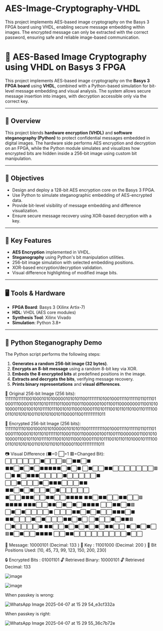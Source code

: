 # AES-Image-Cryptography-VHDL
This project implements AES-based image cryptography on the Basys 3 FPGA board using VHDL, enabling secure message embedding within images. The encrypted message can only be extracted with the correct password, ensuring safe and reliable image-based communication.

# 🔐 AES-Based Image Cryptography using VHDL on Basys 3 FPGA

This project implements AES-based image cryptography on the **Basys 3 FPGA board** using **VHDL**, combined with a Python-based simulation for bit-level message embedding and visual analysis. The system allows secure message insertion into images, with decryption accessible only via the correct key.

---

## 📌 Overview

This project blends **hardware encryption (VHDL)** and **software steganography (Python)** to protect confidential messages embedded in digital images. The hardware side performs AES encryption and decryption on an FPGA, while the Python module simulates and visualizes how encrypted bits are hidden inside a 256-bit image using custom bit manipulation.

---

## 🎯 Objectives

- Design and deploy a 128-bit AES encryption core on the Basys 3 FPGA.
- Use Python to simulate steganographic embedding of AES-encrypted data.
- Provide bit-level visibility of message embedding and difference visualization.
- Ensure secure message recovery using XOR-based decryption with a key.

---

## 🧩 Key Features

- **AES Encryption** implemented in VHDL.
- **Steganography** using Python's bit manipulation utilities.
- 256-bit image simulation with selected embedding positions.
- XOR-based encryption/decryption validation.
- Visual difference highlighting of modified image bits.

---

## 🖥️ Tools & Hardware

- **FPGA Board**: Basys 3 (Xilinx Artix-7)
- **HDL**: VHDL (AES core modules)
- **Synthesis Tool**: Xilinx Vivado
- **Simulation**: Python 3.8+

---

## 🧪 Python Steganography Demo

The Python script performs the following steps:
1. **Generates a random 256-bit image (32 bytes)**.
2. **Encrypts an 8-bit message** using a random 8-bit key via XOR.
3. **Embeds the 8 encrypted bits** at predefined positions in the image.
4. **Extracts and decrypts the bits**, verifying message recovery.
5. **Prints binary representations** and **visual differences**.





🧾 Original 256-bit Image (256 bits):
1111110111110010001010100000101010110011111110100100011110111110110111010001110000101011010111110110001100110000001001100110000000011001010100001100100101011110111001010110001000111010111001011011010011011110001101010101001101010100101100001100111111111011

🧾 Encrypted 256-bit Image (256 bits):
1111110111010010001010100000101010110011111111100100011110111110110111010001110000101011010111110110001100110000001001100111000000011001010100001100101101011110111001010110001000111010111001011011010001011110001101010101001101010110101100001100111111111011

📷 Visual Difference (⬛=0 ⬜=1 🟥=Changed Bit):
⬜⬜⬜⬜⬜⬜⬛⬜⬜⬜🟥⬜⬛⬛⬜⬛
⬛⬛⬜⬛⬜⬛⬜⬛⬛⬛⬛⬛⬜⬛⬜⬛
⬜⬛⬜⬜⬛⬛⬜⬜⬜⬜⬜⬜⬜🟥⬜⬛
⬛⬜⬛⬛⬛⬜⬜⬜⬜⬛⬜⬜⬜⬜⬜⬛
⬜⬜⬛⬜⬜⬜⬛⬜⬛⬛⬛⬜⬜⬜⬛⬛
⬛⬛⬜⬛⬜⬛⬜⬜⬛⬜⬛⬜⬜⬜⬜⬜
⬛⬜⬜⬛⬛⬛⬜⬜⬛⬛⬜⬜⬛⬛⬛⬛
⬛⬛⬜⬛⬛⬜⬜⬛⬛⬜⬜🟥⬛⬛⬛⬛
⬛⬛⬛⬜⬜⬛⬛⬜⬛⬜⬛⬜⬛⬛⬛⬛
⬜⬜⬛⬛⬜⬛🟥⬜⬛⬜⬛⬜⬜⬜⬜⬛
⬜⬜⬜⬛⬛⬜⬛⬜⬛⬜⬜⬛⬛⬛⬜⬛
⬛⬛⬜⬜⬜⬛⬜⬛⬜⬜⬜⬛⬛⬜⬛⬜
⬜⬛⬜⬜⬛⬜⬛⬛🟥⬜⬛⬜⬜⬜⬜⬛
⬛⬛⬜⬜⬛⬜⬛⬜⬛⬜⬛⬜⬛⬛⬜⬜
⬛⬜⬛⬜⬛⬜🟥⬛⬜⬛⬜⬜⬛⬛⬛⬛
⬜⬜⬛⬛⬜⬜⬜⬜⬜⬜⬜⬜⬜⬛⬜⬜

📝 Message: 10000101 (Decimal: 133 )
🔑 Key    : 11001000 (Decimal: 200 )
📌 Bit Positions Used: [10, 45, 73, 99, 123, 150, 200, 230]

🔒 Encrypted Bits  : 01001101
🔓 Retrieved Binary: 10000101
🔓 Retrieved Decimal: 133



![image](https://github.com/user-attachments/assets/c300abc0-2c7f-487c-9e04-ab583078c1de)



![image](https://github.com/user-attachments/assets/ca965c48-d6cb-4b13-95a1-5d3931906907)

When passkey is wrong:

![WhatsApp Image 2025-04-07 at 15 29 54_e3cf332a](https://github.com/user-attachments/assets/a778c88f-c53d-48f7-8976-edd7be32f232)

When passkey is right:

![WhatsApp Image 2025-04-07 at 15 29 55_36c7b72e](https://github.com/user-attachments/assets/884bbbbe-8e5e-4691-a617-fd9324cc4241)

